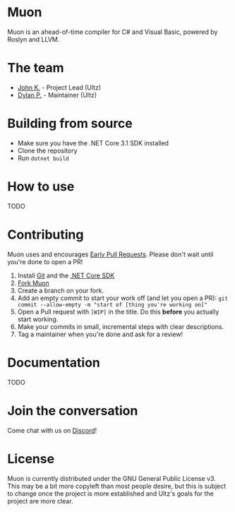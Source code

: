 # Muon
Muon is an ahead-of-time compiler for C# and Visual Basic, powered by Roslyn and LLVM.

# The team
- [John K.](https://github.com/john-h-k) - Project Lead (Ultz)
- [Dylan P.](https://github.com/Perksey) - Maintainer (Ultz)

# Building from source

- Make sure you have the .NET Core 3.1 SDK installed
- Clone the repository
- Run `dotnet build`

# How to use

TODO

# Contributing

Muon uses and encourages [Early Pull Requests](https://medium.com/practical-blend/pull-request-first-f6bb667a9b6). Please don't wait until you're done to open a PR!

1. Install [Git](https://git-scm.com/downloads) and the [.NET Core SDK](https://www.microsoft.com/net/download)
1. [Fork Muon](https://github.com/Ultz/Muon/fork)
1. Create a branch on your fork.
1. Add an empty commit to start your work off (and let you open a PR): `git commit --allow-empty -m "start of [thing you're working on]"`
1. Open a Pull request with `[WIP]` in the title. Do this **before** you actually start working.
1. Make your commits in small, incremental steps with clear descriptions.
1. Tag a maintainer when you're done and ask for a review!

# Documentation

TODO

# Join the conversation

Come chat with us on [Discord](https://discord.gg/qk6H4zq)!

# License
Muon is currently distributed under the GNU General Public License v3. This may be a bit more copyleft than most people desire, but this is subject to change once the project is more established and Ultz's goals for the project are more clear.
